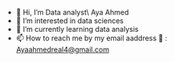- 👋 Hi, I’m Data analyst\ Aya Ahmed
- 👀 I’m interested in data sciences 
- 🌱 I’m currently learning data analysis 
- 📫 How to reach me by my email aaddress 📧 : Ayaahmedreal4@gmail.com


<!---
Aya2152/Aya2152 is a ✨ special ✨ repository because its `README.md` (this file) appears on your GitHub profile.
You can click the Preview link to take a look at your changes.
--->
